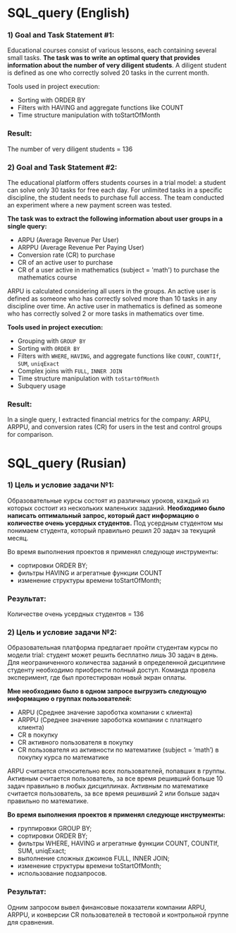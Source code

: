 # SQL_query (English)
### 1) Goal and Task Statement #1:

Educational courses consist of various lessons, each containing several small tasks. **The task was to write an optimal query that provides information about the number of very diligent students**. A diligent student is defined as one who correctly solved 20 tasks in the current month.

Tools used in project execution:

- Sorting with ORDER BY
- Filters with HAVING and aggregate functions like COUNT
- Time structure manipulation with toStartOfMonth

### Result:
The number of very diligent students = 136

### 2) Goal and Task Statement #2:

The educational platform offers students courses in a trial model: a student can solve only 30 tasks for free each day. For unlimited tasks in a specific discipline, the student needs to purchase full access. The team conducted an experiment where a new payment screen was tested.

**The task was to extract the following information about user groups in a single query:**

- ARPU (Average Revenue Per User)
- ARPPU (Average Revenue Per Paying User)
- Conversion rate (CR) to purchase
- CR of an active user to purchase
- CR of a user active in mathematics (subject = 'math') to purchase the mathematics course

ARPU is calculated considering all users in the groups.
An active user is defined as someone who has correctly solved more than 10 tasks in any discipline over time.
An active user in mathematics is defined as someone who has correctly solved 2 or more tasks in mathematics over time.

**Tools used in project execution:**

- Grouping with `GROUP BY`
- Sorting with `ORDER BY`
- Filters with `WHERE`, `HAVING`, and aggregate functions like `COUNT`, `COUNTIf`, `SUM`, `uniqExact`
- Complex joins with `FULL`, `INNER JOIN`
- Time structure manipulation with `toStartOfMonth`
- Subquery usage

### Result:

In a single query, I extracted financial metrics for the company: ARPU, ARPPU, and conversion rates (CR) for users in the test and control groups for comparison.

# SQL_query (Rusian)
### 1) Цель и условие задачи №1:

Образовательные курсы состоят из различных уроков, каждый из которых состоит из нескольких маленьких заданий. **Необходимо было написать оптимальный запрос, который даст информацию о количестве очень усердных студентов.** Под усердным студентом мы понимаем студента, который правильно решил 20 задач за текущий месяц.

Во время выполнения проектов я применял следующе инструменты:

- сортировки ORDER BY;
- фильтры HAVING и агрегатные функции COUNT
- изменение структуры времени toStartOfMonth;

### Результат:
Количестве очень усердных студентов = 136

### 2) Цель и условие задачи №2:

Образовательная платформа предлагает пройти студентам курсы по модели trial: студент может решить бесплатно лишь 30 задач в день. Для неограниченного количества заданий в определенной дисциплине студенту необходимо приобрести полный доступ. Команда провела эксперимент, где был протестирован новый экран оплаты.

**Мне необходимо было в одном запросе выгрузить следующую информацию о группах пользователей:**

- ARPU (Среднее значение зароботка компании с клиента)
- ARPPU (Среднее значение зароботка компании с платящего клиента)
- CR в покупку 
- СR активного пользователя в покупку 
- CR пользователя из активности по математике (subject = ’math’) в покупку курса по математике

ARPU считается относительно всех пользователей, попавших в группы.
Активным считается пользователь, за все время решивший больше 10 задач правильно в любых дисциплинах.
Активным по математике считается пользователь, за все время решивший 2 или больше задач правильно по математике.

**Во время выполнения проектов я применял следующе инструменты:**

- группировки GROUP BY;
- сортировки ORDER BY;
- фильтры WHERE, HAVING и агрегатные функции COUNT, COUNTIf, SUM, uniqExact;
- выполнение сложных джоинов FULL, INNER JOIN;
- изменение структуры времени toStartOfMonth;
- использование подзапросов.

### Результат:

Одним запросом вывел финансовые показатели компании ARPU, ARPPU, и конверсии CR пользователей в тестовой и контрольной группе для сравнения.

